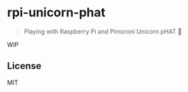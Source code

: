 # rpi-unicorn-phat

> Playing with Raspberry Pi and Pimoroni Unicorn pHAT :unicorn:

WIP

## License

MIT
